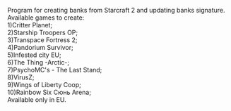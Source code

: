 Program for creating banks from Starcraft 2 and updating banks signature.<br/> Available games to create:<br/>
1)Critter Planet;<br/>
2)Starship Troopers OP;<br />
3)Transpace Fortress 2;<br />
4)Pandorium Survivor;<br />
5)Infested citу EU;<br />
6)The Thing -Arctic-;<br />
7)PsychoMC's - The Last Stand;<br />
8)VirusZ;<br />
9)Wings of Liberty Coop;<br />
10)Rainbow Six Сюнь Arena;<br />
Available only in EU.
